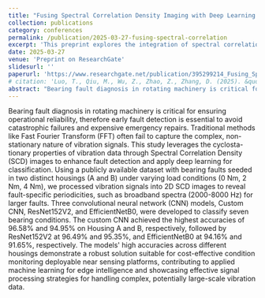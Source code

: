 ```yaml
---
title: "Fusing Spectral Correlation Density Imaging with Deep Learning for Intelligent Fault Diagnosis in Rotating Machinery"
collection: publications
category: conferences
permalink: /publication/2025-03-27-fusing-spectral-correlation
excerpt: 'This preprint explores the integration of spectral correlation density imaging with deep learning techniques to enhance intelligent fault diagnosis in rotating machinery, addressing challenges of low diagnostic accuracy in traditional methods.'
date: 2025-03-27
venue: 'Preprint on ResearchGate'
slidesurl: ''
paperurl: 'https://www.researchgate.net/publication/395299214_Fusing_Spectral_Correlation_Density_Imaging_with_Deep_Learning_for_Intelligent_Fault_Diagnosis_in_Rotating_Machinery'
# citation: 'Luo, T., Qiu, M., Wu, Z., Zhao, Z., Zhang, D. (2025). &quot;Fusing Spectral Correlation Density Imaging with Deep Learning for Intelligent Fault Diagnosis in Rotating Machinery.&quot; <i>Preprint on ResearchGate</i>.'
abstract: "Bearing fault diagnosis in rotating machinery is critical for ensuring operational reliability, therefore early fault detection is essential to avoid catastrophic failures and expensive emergency repairs. Traditional methods like Fast Fourier Transform (FFT) often fail to capture the complex, non-stationary nature of vibration signals. This study leverages the cyclosta-tionary properties of vibration data through Spectral Correlation Density (SCD) images to enhance fault detection and apply deep learning for classification. Using a publicly available dataset with bearing faults seeded in two distinct housings (A and B) under varying load conditions (0 Nm, 2 Nm, 4 Nm), we processed vibration signals into 2D SCD images to reveal fault-specific periodicities, such as broadband spectra (2000-8000 Hz) for larger faults. Three convolutional neural network (CNN) models, Custom CNN, ResNet152V2, and EfficientNetB0, were developed to classify seven bearing conditions. The custom CNN achieved the highest accuracies of 96.58% and 94.95% on Housing A and B, respectively, followed by ResNet152V2 at 96.49% and 95.35%, and EfficientNetB0 at 94.16% and 91.65%, respectively. The models' high accuracies across different housings demonstrate a robust solution suitable for cost-effective condition monitoring deployable near sensing platforms, contributing to applied machine learning for edge intelligence and showcasing effective signal processing strategies for handling complex, potentially large-scale vibration data."
---
```


Bearing fault diagnosis in rotating machinery is critical for ensuring operational reliability, therefore early fault detection is essential to avoid catastrophic failures and expensive emergency repairs. Traditional methods like Fast Fourier Transform (FFT) often fail to capture the complex, non-stationary nature of vibration signals. This study leverages the cyclosta-tionary properties of vibration data through Spectral Correlation Density (SCD) images to enhance fault detection and apply deep learning for classification. Using a publicly available dataset with bearing faults seeded in two distinct housings (A and B) under varying load conditions (0 Nm, 2 Nm, 4 Nm), we processed vibration signals into 2D SCD images to reveal fault-specific periodicities, such as broadband spectra (2000-8000 Hz) for larger faults. Three convolutional neural network (CNN) models, Custom CNN, ResNet152V2, and EfficientNetB0, were developed to classify seven bearing conditions. The custom CNN achieved the highest accuracies of 96.58% and 94.95% on Housing A and B, respectively, followed by ResNet152V2 at 96.49% and 95.35%, and EfficientNetB0 at 94.16% and 91.65%, respectively. The models' high accuracies across different housings demonstrate a robust solution suitable for cost-effective condition monitoring deployable near sensing platforms, contributing to applied machine learning for edge intelligence and showcasing effective signal processing strategies for handling complex, potentially large-scale vibration data.